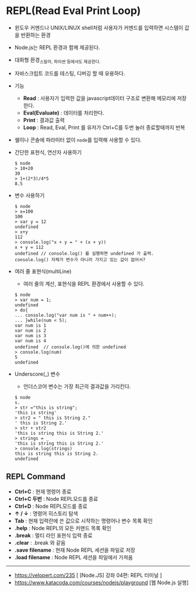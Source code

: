 # REPL(Read Eval Print Loop)

- 윈도우 커멘드나 UNIX/LINUX shell처럼 사용자가 커멘드를 입력하면 시스템이 값을 반환하는 환경
- Node.js는 REPL 환경과 함께 제공된다.
- 대화형 환경<sub>스칼라, 파이썬 등에서도 제공한다.</sub>
- 자바스크립트 코드를 테스팅, 디버깅 할 때 유용하다.

- 기능

  - **Read** : 사용자가 입력한 값을 javascript데이터 구조로 변환해 메모리에 저장한다.
  - **Eval(Evaluate)** : 데이터를 처리한다.
  - **Print** : 결과값 출력
  - **Loop** : Read, Eval, Print 를 유저가 Ctrl+C를 두번 눌러 종료할때까지 반복

- 쉘이나 콘솔에 파라미터 없이 `node`를 입력해 사용할 수 있다.
- 간단한 표현식, 연산자 사용하기
  ```terminal
  $ node
  > 10+20
  30
  > 1+(2*3)/4*5
  8.5
  ```
- 변수 사용하기
  ```terminal
  $ node
  > x=100
  100
  > var y = 12
  undefined
  > x+y
  112
  > console.log("x + y = " + (x + y))
  x + y = 112
  undefined // console.log() 를 실행하면 undefined 가 출력. console.log() 자체가 변수가 아니라 가지고 있는 값이 없어서?
  ```
- 여러 줄 표현식(multiLine)
  - 여러 줄의 계산, 표현식을 REPL 환경에서 사용할 수 있다.
  ```terminal
  $ node
  > var num = 1;
  undefined
  > do{
  ... console.log("var num is " + num++);
  ... }while(num < 5);
  var num is 1
  var num is 2
  var num is 3
  var num is 4
  undefined  // console.log()에 의한 undefined
  > console.log(num)
  5
  undefined
  ```
- Underscore(\_) 변수

  - 언더스코어 변수는 가장 최근의 결과값을 가리킨다.

  ```terminal
  $ node                                                                   s.
  > str ="this is string";
  'this is string'
  > str2 = " this is String 2."
  ' this is String 2.'
  > str + str2
  'this is string this is String 2.'
  > strings = _
  'this is string this is String 2.'
  > console.log(strings)
  this is string this is String 2.
  undefined
  ```

## REPL Command

- **Ctrl+C** : 현재 명령어 종료
- **Ctrl+C 두번** : Node REPL모드를 종료
- **Ctrl+D** : Node REPL모드를 종료
- **↑ / ↓** : 명령어 히스토리 탐색
- **Tab** : 현재 입력란에 쓴 값으로 시작하는 명령어나 변수 목록 확인
- **.help** : Node REPL의 모든 커맨드 목록 확인
- **.break** : 멀티 라인 표현식 입력 종료
- **.clear** : .break 와 같음
- **.save filename** : 현재 Node REPL 세션을 파일로 저장
- **.load filename** : Node REPL 세션을 파일에서 가져옴

---

- https://velopert.com/235 [ [Node.JS] 강좌 04편: REPL 터미널 ]
- https://www.katacoda.com/courses/nodejs/playground [웹 Node.js 실행]

